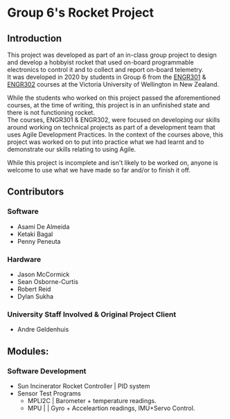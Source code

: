 # Group 6's Rocket Project
## Introduction
This project was developed as part of an in-class group project to design and develop a hobbyist rocket that used on-board programmable electronics to control it and to collect and report on-board telemetry.</br>
It was developed in 2020 by students in Group 6 from the [ENGR301](https://www.wgtn.ac.nz/courses/engr/301/2020) & [ENGR302](https://www.wgtn.ac.nz/courses/engr/302/2020) courses at the Victoria University of Wellington in New Zealand. 

While the students who worked on this project passed the aforementioned courses, at the time of writing, this project is in an unfinished state and there is not functioning rocket.</br>
The courses, ENGR301 & ENGR302, were focused on developing our skills around working on technical projects as part of a development team that uses Agile Development Practices. In the context of the courses above, this project was worked on to put into practice what we had learnt and to demonstrate our skills relating to using Agile.

While this project is incomplete and isn't likely to be worked on, anyone is welcome to use what we have made so far and/or to finish it off.

## Contributors

### Software
* Asami De Almeida
* Ketaki Bagal
* Penny Peneuta

### Hardware
* Jason McCormick
* Sean Osborne-Curtis
* Robert Reid
* Dylan Sukha

### University Staff Involved & Original Project Client
* Andre Geldenhuis

## Modules:

### Software Development
* Sun Incinerator Rocket Controller | PID system
* Sensor Test Programs
    * MPLI2C | Barometer + temperature readings.
    * MPU | | Gyro + Acceleartion readings, IMU+Servo Control.
